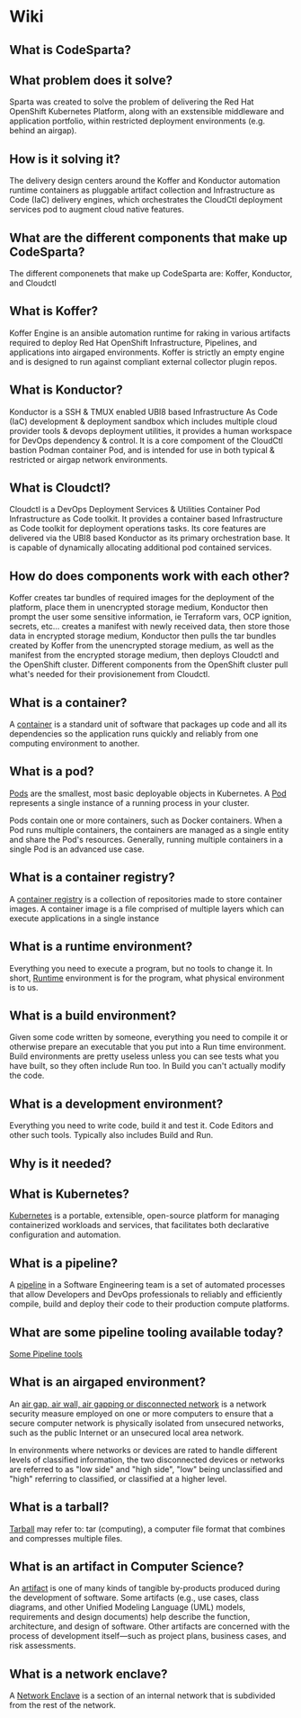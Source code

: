 # Wiki
## What is CodeSparta?

## What problem does it solve?

Sparta was created to solve the problem of delivering the Red Hat OpenShift Kubernetes Platform, along with an exstensible middleware and application portfolio, within restricted deployment environments (e.g. behind an airgap).

## How is it solving it?

The delivery design centers around the Koffer and Konductor automation runtime containers as pluggable artifact collection and Infrastructure as Code (IaC) delivery engines, which orchestrates the CloudCtl deployment services pod to augment cloud native features.

## What are the different components that make up CodeSparta?

The different componenets that make up CodeSparta are: Koffer, Konductor, and Cloudctl

## What is Koffer?

Koffer Engine is an ansible automation runtime for raking in various artifacts required to deploy Red Hat OpenShift Infrastructure, Pipelines, and applications into airgaped environments. Koffer is strictly an empty engine and is designed to run against compliant external collector plugin repos.

## What is Konductor?

Konductor is a SSH & TMUX enabled UBI8 based Infrastructure As Code (IaC) development & deployment sandbox which includes multiple cloud provider tools & devops deployment utilities, it provides a human workspace for DevOps dependency & control. It is a core compoment of the CloudCtl bastion Podman container Pod, and is intended for use in both typical & restricted or airgap network environments.

## What is Cloudctl?

Cloudctl is a DevOps Deployment Services & Utilities Container Pod Infrastructure as Code toolkit. It provides a container based Infrastructure as Code toolkit for deployment operations tasks. Its core features are delivered via the UBI8 based Konductor as its primary orchestration base. It is capable of dynamically allocating additional pod contained services.

## How do does components work with each other?

Koffer creates tar bundles of required images for the deployment of the platform, place them in unencrypted storage medium, Konductor then prompt the user some sensitive information, ie Terraform vars, OCP ignition, secrets, etc... creates a manifest with newly received data, then store those data in encrypted storage medium, Konductor then pulls the tar bundles created by Koffer from the unencrypted storage medium, as well as the manifest from the encrypted storage medium, then deploys Cloudctl and the OpenShift cluster. Different components from the OpenShift cluster pull what's needed for their provisionement from Cloudctl.

## What is a container?

A [container](https://www.docker.com/resources/what-container#:~:text=A%20container%20is%20a%20standard,one%20computing%20environment%20to%20another.&text=Available%20for%20both%20Linux%20and,same%2C%20regardless%20of%20the%20infrastructure.) is a standard unit of software that packages up code and all its dependencies so the application runs quickly and reliably from one computing environment to another. 

## What is a pod?

[Pods](https://cloud.google.com/kubernetes-engine/docs/concepts/pod) are the smallest, most basic deployable objects in Kubernetes. A [Pod](https://kubernetes.io/docs/concepts/workloads/pods/) represents a single instance of a running process in your cluster.

Pods contain one or more containers, such as Docker containers. When a Pod runs multiple containers, the containers are managed as a single entity and share the Pod's resources. Generally, running multiple containers in a single Pod is an advanced use case.

## What is a container registry?

A [container registry](https://searchcloudcomputing.techtarget.com/definition/container-registry#:~:text=A%20container%20registry%20is%20a,applications%20in%20a%20single%20instance.) is a collection of repositories made to store container images. A container image is a file comprised of multiple layers which can execute applications in a single instance

## What is a runtime environment?

Everything you need to execute a program, but no tools to change it. In short, [Runtime](https://stackoverflow.com/questions/3710130/what-is-run-time-environment) environment is for the program, what physical environment is to us.

## What is a build environment?

Given some code written by someone, everything you need to compile it or otherwise prepare an executable that you put into a Run time environment. Build environments are pretty useless unless you can see tests what you have built, so they often include Run too. In Build you can't actually modify the code.

## What is a development environment?

Everything you need to write code, build it and test it. Code Editors and other such tools. Typically also includes Build and Run.

## Why is it needed?

## What is Kubernetes?
[Kubernetes](https://kubernetes.io/docs/concepts/overview/what-is-kubernetes/) is a portable, extensible, open-source platform for managing containerized workloads and services, that facilitates both declarative configuration and automation. 

## What is a pipeline?

A [pipeline](https://www.bmc.com/blogs/deployment-pipeline/) in a Software Engineering team is a set of automated processes that allow Developers and DevOps professionals to reliably and efficiently compile, build and deploy their code to their production compute platforms.
## What are some pipeline tooling available today?

[Some Pipeline tools](https://resources.whitesourcesoftware.com/blog-whitesource/devops-pipeline)

## What is an airgaped environment?

An [air gap, air wall, air gapping or disconnected network](https://en.wikipedia.org/wiki/Air_gap_(networking)#:~:text=An%20air%20gap%2C%20air%20wall,an%20unsecured%20local%20area%20network.) is a network security measure employed on one or more computers to ensure that a secure computer network is physically isolated from unsecured networks, such as the public Internet or an unsecured local area network.

In environments where networks or devices are rated to handle different levels of classified information, the two disconnected devices or networks are referred to as "low side" and "high side", "low" being unclassified and "high" referring to classified, or classified at a higher level.

## What is a tarball?

[Tarball](https://en.wikipedia.org/wiki/Tarball) may refer to: tar (computing), a computer file format that combines and compresses multiple files. 

## What is an artifact in Computer Science?

An [artifact](https://en.wikipedia.org/wiki/Artifact_(software_development)) is one of many kinds of tangible by-products produced during the development of software. Some artifacts (e.g., use cases, class diagrams, and other Unified Modeling Language (UML) models, requirements and design documents) help describe the function, architecture, and design of software. Other artifacts are concerned with the process of development itself—such as project plans, business cases, and risk assessments.

## What is a network enclave?

A [Network Enclave](https://en.wikipedia.org/wiki/Network_enclave) is a section of an internal network that is subdivided from the rest of the network.





